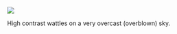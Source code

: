 <!-- published: 2019-01-15T13:00:00Z -->
<!-- slug: photos/2fb6bc62-b98c-4ba4-86a4-6b0ff3ff00df/ -->

![](https://brntn-photos.s3-ap-southeast-2.amazonaws.com/uploaded/1902D44D-2C51-4F46-8D95-2F75AE854A35.jpeg)

High contrast wattles on a very overcast (overblown) sky. 